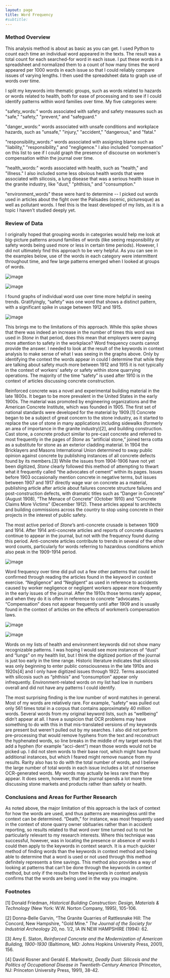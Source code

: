 ```yaml
---
layout: page
title: Word Frequency
#subtitle: 
---
```


### Method Overview

This analysis method is about as basic as you can get. I used Python to count each time an individual word appeared in the texts. The result was a total count for each searched-for word in each issue. I put these words in a spreadsheet and normalized them to a count of how many times the word appeared per 1000 words in each issue so that I could reliably compare issues of varying lengths. I then used the spreadsheet data to graph use of words over time.

I split my keywords into thematic groups, such as words related to hazards or words related to health, both for ease of processing and to see if I could identify patterns within word families over time. My five categories were:

"safety_words:" words associated with safety and safety measures such as "safe," "safety," "prevent," and "safeguard."

"danger_words:" words associated with unsafe conditions and workplace hazards, such as "unsafe," "injury," "accident," "dangerous," and "fatal."

"responsibility_words:" words associated with assigning blame such as "liability," "responsibility," and "negligence." I also included "compensation" on this list to see if I could graph the presence of discourse on workmen's compensation within the journal over time.

"health_words:" words associated with health, such as "health," and "illness." I also included some less obvious health words that were associated with silicosis, a lung disease that was a serious health issue in the granite industry, like "dust," "phthisis," and "consumption."

"environment_words" these were hard to determine -- I picked out words used in articles about the fight over the Palisades (scenic, picturesque) as well as pollutant words. I feel this is the least developed of my lists, as it is a topic I haven't studied deeply yet.

### Review of Data

I originally hoped that grouping words in categories would help me look at big-picture patterns around families of words (like seeing responsibility or safety words being used more or less in certain time periods). However, I did not ultimately find this approach to be very helpful. As you can see in the examples below, use of the words in each category were intermittent throughout time, and few large patterns emerged when I looked at groups of words.

![image](/assets/img/safetycat_lineplot.png)

![image](/assets/img/smokedustfumes_lineplot.png)

I found graphs of individual word use over time more helpful in seeing trends. Gratifyingly, “safety” was one word that shows a distinct pattern, with a significant spike in usage between 1912 and 1915.

![image](/assets/img/safety_lineplot.png)

This brings me to the limitations of this approach. While this spike shows that there was indeed an increase in the number of times this word was used in *Stone* in that period, does this mean that employers were paying more attention to safety in the workplace? Word frequency counts cannot provide the answer. I needed to look at the result of the keywords in context analysis to make sense of what I was seeing in the graphs above. Only by identifying the context the words appear in could I determine that while they are talking about safety much more between 1912 and 1915 it is not typically in the context of workers’ safety or safety within stone quarrying operations. The majority of the time “safety” is used after 1910 is in the context of articles discussing concrete construction.
 
Reinforced concrete was a novel and experimental building material in the late 1800s. It began to be more prevalent in the United States in the early 1900s. The material was promoted by engineering organizations and the American Concrete Institute, which was founded in 1905. The first set of national standards were developed for the material by 1909.[1] Concrete began to be a subject of great concern to the stone industry, as it started to replace the use of stone in many applications including sidewalks (formerly an area of importance in the granite industry)[2], and building construction. Cast stone, a concrete product similar to pre-cast concrete and referred to most frequently in the pages of *Stone* as “artificial stone,” joined terra cotta as a substitute for stone as an exterior cladding material. In 1904 the Bricklayers and Masons International Union determined to sway public opinion against concrete by publishing instances of all concrete defects found by its members.[3] While the issues from 1904-1906 have not yet been digitized, *Stone* clearly followed this method of attempting to thwart what it frequently called “the advocates of cement” within its pages. Issues before 1903 occasionally mention concrete in negative terms, but issues between 1907 and 1917 directly wage war on concrete as a material, publishing article after article about failures concrete structure failures and post-construction defects, with dramatic titles such as “Danger in Concrete” (August 1908), “The Menace of Concrete” (October 1910) and “Concrete Claims More Victims” (December 1912). These articles appeal to architects and building commissions across the country to stop using concrete in their projects in the interest of public safety.
 
The most active period of *Stone*’s anti-concrete crusade is between 1909 and 1914. After 1914 anti-concrete articles and reports of concrete disasters continue to appear in the journal, but not with the frequency found during this period. Anti-concrete articles contribute to trends in several of the other word counts, particularly for words referring to hazardous conditions which also peak in the 1909-1914 period.

![image](/assets/img/disasterrelated_lineplot.png)

Word frequency over time did pull out a few other patterns that could be confirmed through reading the articles found in the keyword in context exercise. “Negligence” and “Negligent” as used in reference to accidents caused by worker negligence or negligent workers appear more frequently in the early issues of the journal. After the 1910s those terms rarely appear, and when they do it is often in reference to concrete “advocates.” “Compensation” does not appear frequently until after 1909 and is usually found in the context of articles on the effects of workmen’s compensation laws.

![image](/assets/img/negligent_lineplot.png)

![image](/assets/img/compensation_lineplot.png)

Words on my lists of health and environment keywords did not show many recognizable patterns. I was hoping I would see more instances of “dust” and “lungs” on my health list, but I think the digitized portion of the journal is just too early in the time range. Historic literature indicates that silicosis was only beginning to enter public consciousness in the late 1910s and 1920s[4] and I only have digitized issues through 1922. Terms associated with silicosis such as “phthisis” and “consumption” appear only infrequently. Environment-related words on my list had low in numbers overall and did not have any patterns I could identify.
 
The most surprising finding is the low number of word matches in general. Most of my words are relatively rare. For example, “safety” was pulled out only 561 times total in a corpus that contains approximately 40 million words. Several words from my original keyword lists, such as “wellbeing” didn’t appear at all. I have a suspicion that OCR problems may have something to do with this in that mis-translated versions of my keywords are present but weren't pulled out by my searches. I also did not perform pre-processing that would remove hyphens from the text and reconstruct the hyphenated words, so line breaks in the middle of my target words that add a hyphen (for example “acci-dent”) mean those words would not be picked up. I did not stem words to their base root, which might have found additional instances, but which I feared might remove nuance from my results. Rarity also has to do with the total number of words, and I believe the large number of total words in each issue includes a lot of nonsense OCR-generated words. My words may actually be less rare than they appear. It does seem, however, that the journal spends a lot more time discussing stone markets and products rather than safety or health.

### Conclusions and Areas for Further Research

As noted above, the major limitation of this approach is the lack of context for how the words are used, and thus patterns are meaningless until the context can be determined. “Death,” for instance, was most frequently used in the context of stone quarry owner obituaries rather than in accident reporting, so results related to that word over time turned out to not be particularly relevant to my research interests. Where this technique was successful, however, was in locating the presence or absence of words I could then apply to the keywords in context search. It is a much quicker method of finding words than the keywords in context method and being able to determine that a word is used or not used through this method definitely represents a time savings. This method also provides a way of looking at patterns that can’t be done through the keywords in context method, but only if the results from the keywords in context analysis confirms that the words are being used in the way you imagine.

### Footnotes

[1] Donald Friedman, *Historical Building Construction: Design, Materials & Technology* (New York: W.W. Norton Company, 1995), 105-106.

[2] Donna-Belle Garvin, “The Granite Quarries of Rattlesnake Hill: The Concord, New Hampshire, "Gold Mine." *The Journal of the Society for Industrial Archeology* 20, no. 1/2, IA IN NEW HAMPSHIRE (1994): 62.

[3] Amy E. Slaton, *Reinforced Concrete and the Modernization of American Building, 1900-1930* (Baltimore, MD: Johns Hopkins University Press, 2001), 156.

[4] David Rosner and Gerald E. Markowitz, *Deadly Dust: Silicosis and the Politics of Occupational Disease in Twentieth-Century America* (Princeton, NJ: Princeton University Press, 1991), 38-42.

